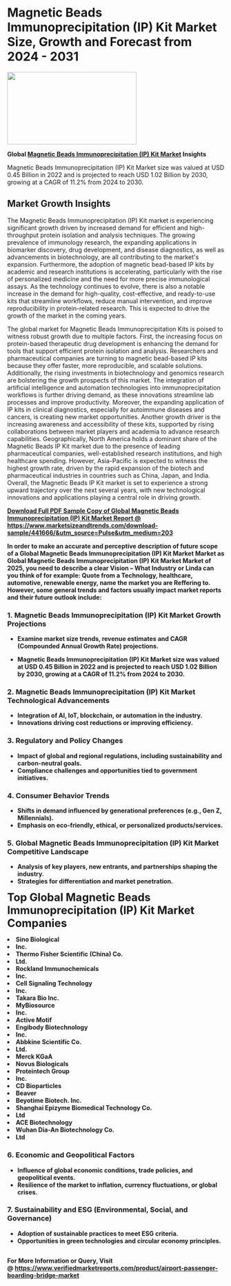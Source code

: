 <H1>Magnetic Beads Immunoprecipitation (IP) Kit Market Size, Growth and Forecast from 2024 - 2031</H1><img class="aligncenter size-medium wp-image-584254" src="https://thirdeyenews.in/wp-content/uploads/2024/09/Global-Market-Research-300x168.jpeg" alt="" width="300" height="168" /><p><strong>Global&nbsp;<a href="https://www.marketsizeandtrends.com/download-sample/441666/&amp;utm_source=Pulse&amp;utm_medium=203">Magnetic Beads Immunoprecipitation (IP) Kit Market</a> Insights</strong></p><p>Magnetic Beads Immunoprecipitation (IP) Kit Market size was valued at USD 0.45 Billion in 2022 and is projected to reach USD 1.02 Billion by 2030, growing at a CAGR of 11.2% from 2024 to 2030.</p><p><h2>Market Growth Insights</h2> <p>The Magnetic Beads Immunoprecipitation (IP) Kit market is experiencing significant growth driven by increased demand for efficient and high-throughput protein isolation and analysis techniques. The growing prevalence of immunology research, the expanding applications in biomarker discovery, drug development, and disease diagnostics, as well as advancements in biotechnology, are all contributing to the market's expansion. Furthermore, the adoption of magnetic bead-based IP kits by academic and research institutions is accelerating, particularly with the rise of personalized medicine and the need for more precise immunological assays. As the technology continues to evolve, there is also a notable increase in the demand for high-quality, cost-effective, and ready-to-use kits that streamline workflows, reduce manual intervention, and improve reproducibility in protein-related research. This is expected to drive the growth of the market in the coming years.</p> <p><strong><a href="download-sample-link"></a></strong></p> <p>The global market for Magnetic Beads Immunoprecipitation Kits is poised to witness robust growth due to multiple factors. First, the increasing focus on protein-based therapeutic drug development is enhancing the demand for tools that support efficient protein isolation and analysis. Researchers and pharmaceutical companies are turning to magnetic bead-based IP kits because they offer faster, more reproducible, and scalable solutions. Additionally, the rising investments in biotechnology and genomics research are bolstering the growth prospects of this market. The integration of artificial intelligence and automation technologies into immunoprecipitation workflows is further driving demand, as these innovations streamline lab processes and improve productivity. Moreover, the expanding application of IP kits in clinical diagnostics, especially for autoimmune diseases and cancers, is creating new market opportunities. Another growth driver is the increasing awareness and accessibility of these kits, supported by rising collaborations between market players and academia to advance research capabilities. Geographically, North America holds a dominant share of the Magnetic Beads IP Kit market due to the presence of leading pharmaceutical companies, well-established research institutions, and high healthcare spending. However, Asia-Pacific is expected to witness the highest growth rate, driven by the rapid expansion of the biotech and pharmaceutical industries in countries such as China, Japan, and India. Overall, the Magnetic Beads IP Kit market is set to experience a strong upward trajectory over the next several years, with new technological innovations and applications playing a central role in driving growth.</p> <p><strong><a href="get-more-link"></p><p><span class=""><strong>Download Full PDF Sample Copy of Global Magnetic Beads Immunoprecipitation (IP) Kit Market Report</strong> @ <a href="https://www.marketsizeandtrends.com/download-sample/441666/&amp;utm_source=Pulse&amp;utm_medium=203" target="_blank">https://www.marketsizeandtrends.com/download-sample/441666/&amp;utm_source=Pulse&amp;utm_medium=203</a></span></p><p>In order to make an accurate and perceptive description of future scope of a Global&nbsp;Magnetic Beads Immunoprecipitation (IP) Kit Market Market as Global&nbsp;Magnetic Beads Immunoprecipitation (IP) Kit Market Market of 2025, you need to describe a clear Vision &ndash; What Industry or Linda can you think of for example: Quote from a Technology, healthcare, automotive, renewable energy, name the market you are Reffering to. However, some general trends and factors usually impact market reports and their future outlook include:</p><h3>1.&nbsp;<strong>Magnetic Beads Immunoprecipitation (IP) Kit Market Growth Projections</strong></h3><ul><li>Examine market size trends, revenue estimates and CAGR (Compounded Annual Growth Rate) projections.</li><li><p>Magnetic Beads Immunoprecipitation (IP) Kit Market size was valued at USD 0.45 Billion in 2022 and is projected to reach USD 1.02 Billion by 2030, growing at a CAGR of 11.2% from 2024 to 2030.</p></li></ul><h3>2.&nbsp;<strong>Magnetic Beads Immunoprecipitation (IP) Kit Market Technological Advancements</strong></h3><ul><li>Integration of AI, IoT, blockchain, or automation in the industry.</li><li>Innovations driving cost reductions or improving efficiency.</li></ul><h3>3.&nbsp;<strong>Regulatory and Policy Changes</strong></h3><ul><li>Impact of global and regional regulations, including sustainability and carbon-neutral goals.</li><li>Compliance challenges and opportunities tied to government initiatives.</li></ul><h3>4.&nbsp;<strong>Consumer Behavior Trends</strong></h3><ul><li>Shifts in demand influenced by generational preferences (e.g., Gen Z, Millennials).</li><li>Emphasis on eco-friendly, ethical, or personalized products/services.</li></ul><h3>5.&nbsp;<strong>Global Magnetic Beads Immunoprecipitation (IP) Kit Market Competitive Landscape</strong></h3><ul><li>Analysis of key players, new entrants, and partnerships shaping the industry.</li><li>Strategies for differentiation and market penetration.</li></ul><p data-pm-slice="1 1 []"><span style="color: inherit; font-family: inherit; font-size: 25px;">Top Global Magnetic Beads Immunoprecipitation (IP) Kit Market Companies</span></p><div class="" data-test-id=""><p><li>Sino Biological</li><li> Inc.</li><li> Thermo Fisher Scientific (China) Co.</li><li> Ltd.</li><li> Rockland Immunochemicals</li><li> Inc.</li><li> Cell Signaling Technology</li><li> Inc.</li><li> Takara Bio Inc.</li><li> MyBiosource</li><li> Inc.</li><li> Active Motif</li><li> Engibody Biotechnology</li><li> Inc.</li><li> Abbkine Scientific Co.</li><li> Ltd.</li><li> Merck KGaA</li><li> Novus Biologicals</li><li> Proteintech Group</li><li> Inc.</li><li> CD Bioparticles</li><li> Beaver</li><li> Beyotime Biotech. Inc.</li><li> Shanghai Epizyme Biomedical Technology Co.</li><li> Ltd</li><li> ACE Biotechnology</li><li> Wuhan Dia-An Biotechnology Co.</li><li> Ltd</li></p></div><h3>6.&nbsp;<strong>Economic and Geopolitical Factors</strong></h3><ul><li>Influence of global economic conditions, trade policies, and geopolitical events.</li><li>Resilience of the market to inflation, currency fluctuations, or global crises.</li></ul><h3>7.&nbsp;<strong>Sustainability and ESG (Environmental, Social, and Governance)</strong></h3><ul><li>Adoption of sustainable practices to meet ESG criteria.</li><li>Opportunities in green technologies and circular economy principles.</li></ul><h2><strong style="font-size: 14px;">For More Information or Query, Visit @&nbsp;</strong><a style="background-color: #ffffff; font-size: 14px;" href="https://www.marketsizeandtrends.com/report/magnetic-beads-immunoprecipitation-ip-kit-market/" target="_blank">https://www.verifiedmarketreports.com/product/airport-passenger-boarding-bridge-market</a></h2>
